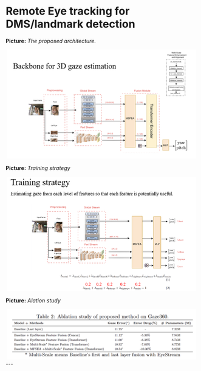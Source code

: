 # Remote Eye tracking for DMS/landmark detection
**Picture:**  *The proposed architecture.*

<div align=center>  <img src="img/DGMnet.png" alt="Teaser" width="500" align="bottom" /> </div>

**Picture:**  *Training strategy*

<div align=center>  <img src="img/training_strategy.png" alt="Teaser" width="500" align="bottom" /> </div>

**Picture:**  *Alation study*

<div align=center>  <img src="img/ablation.png" alt="Teaser" width="500" align="bottom" /> </div>
---
